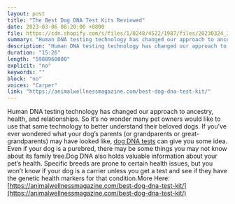```yaml
---
layout: post
title: "The Best Dog DNA Test Kits Reviewed"
date: 2023-03-06 08:20:00 +0800
file: https://cdn.shopify.com/s/files/1/0248/4522/1987/files/20230324_3.mp3?v=1679624836
summary: "Human DNA testing technology has changed our approach to ancestry, health, and relationships. So it’s no wonder many pet owners would like to use that same technology to better understand their beloved dogs. If you’ve ever wondered what your dog’s parents (or grandparents or great-grandparents) may have looked like, dog DNA tests can give you some idea. Even if your dog is a purebred, there may be some things you may not know about its family tree.Dog DNA also holds valuable information about your pet’s health. Specific breeds are prone to certain health issues, but you won’t know if your dog is a carrier unless you get a test and see if they have the genetic health markers for that condition."
description: "Human DNA testing technology has changed our approach to ancestry, health, and relationships. So it’s no wonder many pet owners would like to use that same technology to better understand their beloved dogs. If you’ve ever wondered what your dog’s parents (or grandparents or great-grandparents) may have looked like, <a href='https://animalwellnessmagazine.com/best-dog-dna-test-kit/'>dog DNA tests</a> can give you some idea. Even if your dog is a purebred, there may be some things you may not know about its family tree.Dog DNA also holds valuable information about your pet’s health. Specific breeds are prone to certain health issues, but you won’t know if your dog is a carrier unless you get a test and see if they have the genetic health markers for that condition. More Here: <a href='https://animalwellnessmagazine.com/best-dog-dna-test-kit/'>https://animalwellnessmagazine.com/best-dog-dna-test-kit/</a> "
duration: "15:26"
length: "5988960000"
explicit: "no"
keywords: ""
block: "no"
voices: "Carper"
link: "https://animalwellnessmagazine.com/best-dog-dna-test-kit/"
---
```


Human DNA testing technology has changed our approach to ancestry, health, and relationships. So it’s no wonder many pet owners would like to use that same technology to better understand their beloved dogs. If you’ve ever wondered what your dog’s parents (or grandparents or great-grandparents) may have looked like, [dog DNA tests](https://animalwellnessmagazine.com/best-dog-dna-test-kit/) can give you some idea. Even if your dog is a purebred, there may be some things you may not know about its family tree.Dog DNA also holds valuable information about your pet’s health. Specific breeds are prone to certain health issues, but you won’t know if your dog is a carrier unless you get a test and see if they have the genetic health markers for that condition.More Here: [https://animalwellnessmagazine.com/best-dog-dna-test-kit/](https://animalwellnessmagazine.com/best-dog-dna-test-kit/)
